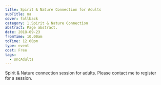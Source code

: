 ```yaml
---
title: Spirit & Nature Connection for Adults
subTitle: na
cover: fallback
category: 1.Spirit & Nature Connection
abstract: Page abstract.
date: 2018-09-23
fromTime: 10.00am
toTime: 12.00pm
type: event
cost: Free
tags:
  - sncAdults
---
```


Spirit & Nature connection session for adults. Please contact me to register for a session.

